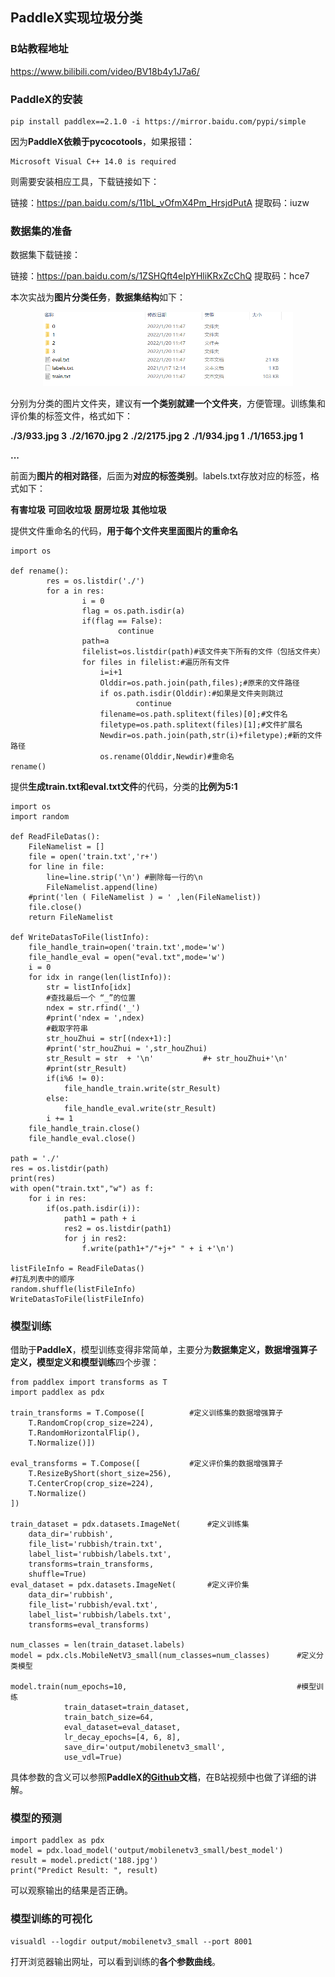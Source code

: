 ## PaddleX实现垃圾分类

### B站教程地址

https://www.bilibili.com/video/BV18b4y1J7a6/

### PaddleX的安装

```
pip install paddlex==2.1.0 -i https://mirror.baidu.com/pypi/simple
```

因为**PaddleX依赖于pycocotools**，如果报错：

```
Microsoft Visual C++ 14.0 is required
```

则需要安装相应工具，下载链接如下：

链接：https://pan.baidu.com/s/11bL_vOfmX4Pm_HrsjdPutA 
提取码：iuzw

### 数据集的准备

数据集下载链接：

链接：https://pan.baidu.com/s/1ZSHQft4eIpYHliKRxZcChQ 
提取码：hce7

本次实战为**图片分类任务**，**数据集结构**如下：

<div align="center">
<img src="assets/1.png" width="400">
</div>

分别为分类的图片文件夹，建议有**一个类别就建一个文件夹**，方便管理。训练集和评价集的标签文件，格式如下：

**./3/933.jpg 3**
**./2/1670.jpg 2**
**./2/2175.jpg 2**
**./1/934.jpg 1**
**./1/1653.jpg 1**

**...**

前面为**图片的相对路径**，后面为**对应的标签类别**。labels.txt存放对应的标签，格式如下：

**有害垃圾**
**可回收垃圾**
**厨房垃圾**
**其他垃圾**

提供文件重命名的代码，**用于每个文件夹里面图片的重命名**

```
import os
 
def rename():
        res = os.listdir('./')
        for a in res:
                i = 0
                flag = os.path.isdir(a)
                if(flag == False):
                        continue
                path=a
                filelist=os.listdir(path)#该文件夹下所有的文件（包括文件夹）
                for files in filelist:#遍历所有文件
                    i=i+1
                    Olddir=os.path.join(path,files);#原来的文件路径                
                    if os.path.isdir(Olddir):#如果是文件夹则跳过
                            continue
                    filename=os.path.splitext(files)[0];#文件名
                    filetype=os.path.splitext(files)[1];#文件扩展名
                    Newdir=os.path.join(path,str(i)+filetype);#新的文件路径
                    os.rename(Olddir,Newdir)#重命名
rename()

```

提供**生成train.txt和eval.txt文件**的代码，分类的**比例为5:1**

```
import os
import random
         
def ReadFileDatas():
    FileNamelist = []
    file = open('train.txt','r+')
    for line in file:
        line=line.strip('\n') #删除每一行的\n
        FileNamelist.append(line)
    #print('len ( FileNamelist ) = ' ,len(FileNamelist))
    file.close()
    return FileNamelist
 
def WriteDatasToFile(listInfo):
    file_handle_train=open('train.txt',mode='w')
    file_handle_eval = open("eval.txt",mode='w')
    i = 0
    for idx in range(len(listInfo)):
        str = listInfo[idx]
        #查找最后一个 “_”的位置
        ndex = str.rfind('_')
        #print('ndex = ',ndex)
        #截取字符串
        str_houZhui = str[(ndex+1):]
        #print('str_houZhui = ',str_houZhui)
        str_Result = str  + '\n'           #+ str_houZhui+'\n'
        #print(str_Result)
        if(i%6 != 0):
            file_handle_train.write(str_Result)
        else:
            file_handle_eval.write(str_Result)
        i += 1
    file_handle_train.close()
    file_handle_eval.close()

path = './'
res = os.listdir(path)
print(res)
with open("train.txt","w") as f:
    for i in res:
        if(os.path.isdir(i)):
            path1 = path + i
            res2 = os.listdir(path1)
            for j in res2:
                f.write(path1+"/"+j+" " + i +'\n')

listFileInfo = ReadFileDatas()
#打乱列表中的顺序
random.shuffle(listFileInfo)
WriteDatasToFile(listFileInfo)
```

### 模型训练

借助于**PaddleX**，模型训练变得非常简单，主要分为**数据集定义，数据增强算子定义，模型定义和模型训练**四个步骤：

```
from paddlex import transforms as T
import paddlex as pdx

train_transforms = T.Compose([          #定义训练集的数据增强算子
    T.RandomCrop(crop_size=224),
    T.RandomHorizontalFlip(),
    T.Normalize()])

eval_transforms = T.Compose([			#定义评价集的数据增强算子
    T.ResizeByShort(short_size=256),
    T.CenterCrop(crop_size=224),
    T.Normalize()
])

train_dataset = pdx.datasets.ImageNet(		#定义训练集
    data_dir='rubbish',
    file_list='rubbish/train.txt',
    label_list='rubbish/labels.txt',
    transforms=train_transforms,
    shuffle=True)
eval_dataset = pdx.datasets.ImageNet(		#定义评价集
    data_dir='rubbish',
    file_list='rubbish/eval.txt',
    label_list='rubbish/labels.txt',
    transforms=eval_transforms)

num_classes = len(train_dataset.labels)
model = pdx.cls.MobileNetV3_small(num_classes=num_classes)		#定义分类模型

model.train(num_epochs=10,										#模型训练
            train_dataset=train_dataset,
            train_batch_size=64,
            eval_dataset=eval_dataset,
            lr_decay_epochs=[4, 6, 8],
            save_dir='output/mobilenetv3_small',
            use_vdl=True)
```

具体参数的含义可以参照**PaddleX的[Github](https://github.com/PaddlePaddle/PaddleX)文档**，在B站视频中也做了详细的讲解。

### 模型的预测

```
import paddlex as pdx
model = pdx.load_model('output/mobilenetv3_small/best_model')
result = model.predict('188.jpg')
print("Predict Result: ", result)
```

可以观察输出的结果是否正确。

### 模型训练的可视化

```
visualdl --logdir output/mobilenetv3_small --port 8001
```

打开浏览器输出网址，可以看到训练的**各个参数曲线**。